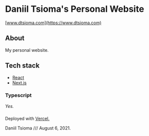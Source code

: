 # Daniil Tsioma's Personal Website

[www.dtsioma.com](https://www.dtsioma.com)

## About

My personal website.

## Tech stack

* [React](https://reactjs.org)
* [Next.js](https://nextjs.org)

### Typescript

*Yes.*

###
Deployed with [Vercel.](https://www.vercel.com/home)

Daniil Tsioma /// August 6, 2021.
